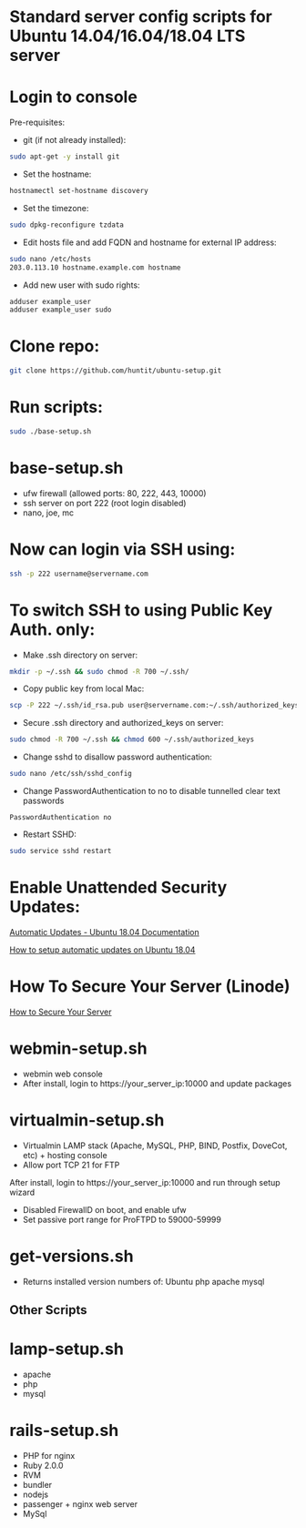 # Standard server config scripts for Ubuntu 14.04/16.04/18.04 LTS server

# Login to console

Pre-requisites:
* git (if not already installed):
```bash
sudo apt-get -y install git
```

* Set the hostname:
```bash
hostnamectl set-hostname discovery
```

* Set the timezone:
```bash
sudo dpkg-reconfigure tzdata
```

* Edit hosts file and add FQDN and hostname for external IP address:
```bash
sudo nano /etc/hosts
203.0.113.10 hostname.example.com hostname
```

* Add new user with sudo rights:
```bash
adduser example_user
adduser example_user sudo
```

# Clone repo:
```bash
git clone https://github.com/huntit/ubuntu-setup.git
```

# Run scripts:
```bash
sudo ./base-setup.sh
```

# base-setup.sh
* ufw firewall (allowed ports: 80, 222, 443, 10000)
* ssh server on port 222 (root login disabled)
* nano, joe, mc

# Now can login via SSH using:
```bash
ssh -p 222 username@servername.com
```

# To switch SSH to using Public Key Auth. only:
* Make .ssh directory on server:
```bash
mkdir -p ~/.ssh && sudo chmod -R 700 ~/.ssh/
```

* Copy public key from local Mac:
```bash
scp -P 222 ~/.ssh/id_rsa.pub user@servername.com:~/.ssh/authorized_keys
```

* Secure .ssh directory and authorized_keys on server:
```bash
sudo chmod -R 700 ~/.ssh && chmod 600 ~/.ssh/authorized_keys
```

* Change sshd to disallow password authentication:
```bash
sudo nano /etc/ssh/sshd_config
```

* Change PasswordAuthentication to no to disable tunnelled clear text passwords
```
PasswordAuthentication no
```

* Restart SSHD:
```bash
sudo service sshd restart
```
# Enable Unattended Security Updates:
[Automatic Updates - Ubuntu 18.04 Documentation](https://help.ubuntu.com/lts/serverguide/automatic-updates.html)

[How to setup automatic updates on Ubuntu 18.04](https://libre-software.net/ubuntu-automatic-updates/)

# How To Secure Your Server (Linode)
[How to Secure Your Server](https://www.linode.com/docs/security/securing-your-server/)

# webmin-setup.sh
* webmin web console
* After install, login to https://your_server_ip:10000 and update packages

# virtualmin-setup.sh
* Virtualmin LAMP stack (Apache, MySQL, PHP, BIND, Postfix, DoveCot, etc) + hosting console
* Allow port TCP 21 for FTP

After install, login to https://your_server_ip:10000 and run through setup wizard
* Disabled FirewallD on boot, and enable ufw
* Set passive port range for ProFTPD to 59000-59999

# get-versions.sh
* Returns installed version numbers of:
Ubuntu
php
apache
mysql


## Other Scripts

# lamp-setup.sh
* apache
* php
* mysql

# rails-setup.sh
* PHP for nginx
* Ruby 2.0.0
* RVM
* bundler
* nodejs
* passenger + nginx web server
* MySql


